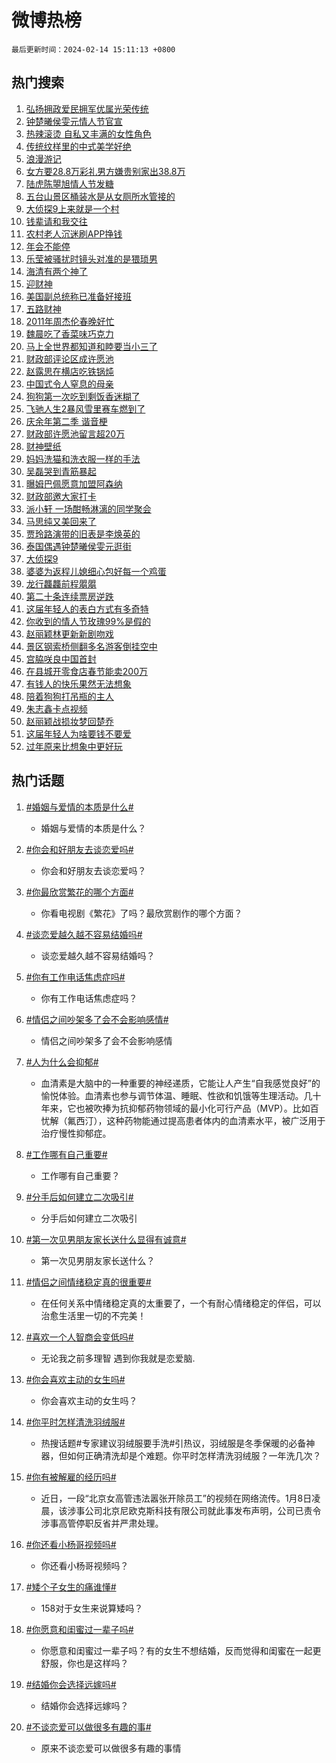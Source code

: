 # 微博热榜

`最后更新时间：2024-02-14 15:11:13 +0800`

## 热门搜索

1. [弘扬拥政爱民拥军优属光荣传统](https://m.weibo.cn/search?containerid=100103type%3D1%26t%3D10%26q%3D%23%E5%BC%98%E6%89%AC%E6%8B%A5%E6%94%BF%E7%88%B1%E6%B0%91%E6%8B%A5%E5%86%9B%E4%BC%98%E5%B1%9E%E5%85%89%E8%8D%A3%E4%BC%A0%E7%BB%9F%23&stream_entry_id=51&isnewpage=1&extparam=seat%3D1%26pos%3D0%26dgr%3D0%26filter_type%3Drealtimehot%26c_type%3D51%26stream_entry_id%3D51%26cate%3D10103%26q%3D%2523%25E5%25BC%2598%25E6%2589%25AC%25E6%258B%25A5%25E6%2594%25BF%25E7%2588%25B1%25E6%25B0%2591%25E6%258B%25A5%25E5%2586%259B%25E4%25BC%2598%25E5%25B1%259E%25E5%2585%2589%25E8%258D%25A3%25E4%25BC%25A0%25E7%25BB%259F%2523%26display_time%3D1707894671%26pre_seqid%3D170789467179604262102)
1. [钟楚曦侯雯元情人节官宣](https://m.weibo.cn/search?containerid=100103type%3D1%26t%3D10%26q%3D%23%E9%92%9F%E6%A5%9A%E6%9B%A6%E4%BE%AF%E9%9B%AF%E5%85%83%E6%83%85%E4%BA%BA%E8%8A%82%E5%AE%98%E5%AE%A3%23&stream_entry_id=31&isnewpage=1&extparam=seat%3D1%26band_rank%3D1%26filter_type%3Drealtimehot%26c_type%3D31%26realpos%3D1%26cate%3D5001%26lcate%3D5001%26flag%3D1%26dgr%3D0%26q%3D%2523%25E9%2592%259F%25E6%25A5%259A%25E6%259B%25A6%25E4%25BE%25AF%25E9%259B%25AF%25E5%2585%2583%25E6%2583%2585%25E4%25BA%25BA%25E8%258A%2582%25E5%25AE%2598%25E5%25AE%25A3%2523%26stream_entry_id%3D31%26pos%3D0%26display_time%3D1707894671%26pre_seqid%3D170789467179604262102)
1. [热辣滚烫 自私又丰满的女性角色](https://m.weibo.cn/search?containerid=100103type%3D1%26t%3D10%26q%3D%E7%83%AD%E8%BE%A3%E6%BB%9A%E7%83%AB+%E8%87%AA%E7%A7%81%E5%8F%88%E4%B8%B0%E6%BB%A1%E7%9A%84%E5%A5%B3%E6%80%A7%E8%A7%92%E8%89%B2&stream_entry_id=31&isnewpage=1&extparam=seat%3D1%26band_rank%3D2%26filter_type%3Drealtimehot%26c_type%3D31%26realpos%3D2%26cate%3D5001%26lcate%3D5001%26flag%3D2%26dgr%3D0%26q%3D%25E7%2583%25AD%25E8%25BE%25A3%25E6%25BB%259A%25E7%2583%25AB%2520%25E8%2587%25AA%25E7%25A7%2581%25E5%258F%2588%25E4%25B8%25B0%25E6%25BB%25A1%25E7%259A%2584%25E5%25A5%25B3%25E6%2580%25A7%25E8%25A7%2592%25E8%2589%25B2%26stream_entry_id%3D31%26pos%3D1%26display_time%3D1707894671%26pre_seqid%3D170789467179604262102)
1. [传统纹样里的中式美学好绝](https://m.weibo.cn/search?containerid=100103type%3D1%26t%3D10%26q%3D%23%E4%BC%A0%E7%BB%9F%E7%BA%B9%E6%A0%B7%E9%87%8C%E7%9A%84%E4%B8%AD%E5%BC%8F%E7%BE%8E%E5%AD%A6%E5%A5%BD%E7%BB%9D%23&stream_entry_id=31&isnewpage=1&extparam=seat%3D1%26band_rank%3D3%26filter_type%3Drealtimehot%26c_type%3D31%26realpos%3D3%26cate%3D5001%26lcate%3D5001%26flag%3D0%26dgr%3D0%26q%3D%2523%25E4%25BC%25A0%25E7%25BB%259F%25E7%25BA%25B9%25E6%25A0%25B7%25E9%2587%258C%25E7%259A%2584%25E4%25B8%25AD%25E5%25BC%258F%25E7%25BE%258E%25E5%25AD%25A6%25E5%25A5%25BD%25E7%25BB%259D%2523%26stream_entry_id%3D31%26pos%3D2%26display_time%3D1707894671%26pre_seqid%3D170789467179604262102)
1. [浪漫游记](https://m.weibo.cn/search?containerid=100103type%3D1%26t%3D10%26q%3D%23%E6%B5%AA%E6%BC%AB%E6%B8%B8%E8%AE%B0%23&stream_entry_id=31&isnewpage=1&extparam=seat%3D1%26band_rank%3D4%26lcate%3D5001%26cate%3D5001%26q%3D%2523%25E6%25B5%25AA%25E6%25BC%25AB%25E6%25B8%25B8%25E8%25AE%25B0%2523%26dgr%3D0%26pos%3D3%26adid%3D222828%26stream_entry_id%3D31%26filter_type%3Drealtimehot%26is_ad_pos%3D1%26c_type%3D31%26display_time%3D1707894671%26pre_seqid%3D170789467179604262102)
1. [女方要28.8万彩礼男方嫌贵别家出38.8万](https://m.weibo.cn/search?containerid=100103type%3D1%26t%3D10%26q%3D%23%E5%A5%B3%E6%96%B9%E8%A6%8128.8%E4%B8%87%E5%BD%A9%E7%A4%BC%E7%94%B7%E6%96%B9%E5%AB%8C%E8%B4%B5%E5%88%AB%E5%AE%B6%E5%87%BA38.8%E4%B8%87%23&stream_entry_id=31&isnewpage=1&extparam=seat%3D1%26band_rank%3D4%26filter_type%3Drealtimehot%26c_type%3D31%26realpos%3D4%26cate%3D5001%26lcate%3D5001%26flag%3D2%26dgr%3D0%26q%3D%2523%25E5%25A5%25B3%25E6%2596%25B9%25E8%25A6%258128.8%25E4%25B8%2587%25E5%25BD%25A9%25E7%25A4%25BC%25E7%2594%25B7%25E6%2596%25B9%25E5%25AB%258C%25E8%25B4%25B5%25E5%2588%25AB%25E5%25AE%25B6%25E5%2587%25BA38.8%25E4%25B8%2587%2523%26stream_entry_id%3D31%26pos%3D4%26display_time%3D1707894671%26pre_seqid%3D170789467179604262102)
1. [陆虎陈曌旭情人节发糖](https://m.weibo.cn/search?containerid=100103type%3D1%26t%3D10%26q%3D%23%E9%99%86%E8%99%8E%E9%99%88%E6%9B%8C%E6%97%AD%E6%83%85%E4%BA%BA%E8%8A%82%E5%8F%91%E7%B3%96%23&stream_entry_id=31&isnewpage=1&extparam=seat%3D1%26band_rank%3D5%26filter_type%3Drealtimehot%26c_type%3D31%26realpos%3D5%26cate%3D5001%26lcate%3D5001%26flag%3D1%26dgr%3D0%26q%3D%2523%25E9%2599%2586%25E8%2599%258E%25E9%2599%2588%25E6%259B%258C%25E6%2597%25AD%25E6%2583%2585%25E4%25BA%25BA%25E8%258A%2582%25E5%258F%2591%25E7%25B3%2596%2523%26stream_entry_id%3D31%26pos%3D5%26display_time%3D1707894671%26pre_seqid%3D170789467179604262102)
1. [五台山景区桶装水是从女厕所水管接的](https://m.weibo.cn/search?containerid=100103type%3D1%26t%3D10%26q%3D%23%E4%BA%94%E5%8F%B0%E5%B1%B1%E6%99%AF%E5%8C%BA%E6%A1%B6%E8%A3%85%E6%B0%B4%E6%98%AF%E4%BB%8E%E5%A5%B3%E5%8E%95%E6%89%80%E6%B0%B4%E7%AE%A1%E6%8E%A5%E7%9A%84%23&stream_entry_id=31&isnewpage=1&extparam=seat%3D1%26band_rank%3D6%26filter_type%3Drealtimehot%26c_type%3D31%26realpos%3D6%26cate%3D5001%26lcate%3D5001%26flag%3D0%26dgr%3D0%26q%3D%2523%25E4%25BA%2594%25E5%258F%25B0%25E5%25B1%25B1%25E6%2599%25AF%25E5%258C%25BA%25E6%25A1%25B6%25E8%25A3%2585%25E6%25B0%25B4%25E6%2598%25AF%25E4%25BB%258E%25E5%25A5%25B3%25E5%258E%2595%25E6%2589%2580%25E6%25B0%25B4%25E7%25AE%25A1%25E6%258E%25A5%25E7%259A%2584%2523%26stream_entry_id%3D31%26pos%3D6%26display_time%3D1707894671%26pre_seqid%3D170789467179604262102)
1. [大侦探9上来就是一个村](https://m.weibo.cn/search?containerid=100103type%3D1%26t%3D10%26q%3D%23%E5%A4%A7%E4%BE%A6%E6%8E%A29%E4%B8%8A%E6%9D%A5%E5%B0%B1%E6%98%AF%E4%B8%80%E4%B8%AA%E6%9D%91%23&stream_entry_id=31&isnewpage=1&extparam=seat%3D1%26band_rank%3D7%26filter_type%3Drealtimehot%26c_type%3D31%26realpos%3D7%26cate%3D5001%26lcate%3D5001%26flag%3D1%26dgr%3D0%26q%3D%2523%25E5%25A4%25A7%25E4%25BE%25A6%25E6%258E%25A29%25E4%25B8%258A%25E6%259D%25A5%25E5%25B0%25B1%25E6%2598%25AF%25E4%25B8%2580%25E4%25B8%25AA%25E6%259D%2591%2523%26stream_entry_id%3D31%26pos%3D7%26display_time%3D1707894671%26pre_seqid%3D170789467179604262102)
1. [钱辈请和我交往](https://m.weibo.cn/search?containerid=100103type%3D1%26t%3D10%26q%3D%23%E9%92%B1%E8%BE%88%E8%AF%B7%E5%92%8C%E6%88%91%E4%BA%A4%E5%BE%80%23&stream_entry_id=31&isnewpage=1&extparam=seat%3D1%26band_rank%3D8%26filter_type%3Drealtimehot%26c_type%3D31%26realpos%3D8%26cate%3D5001%26lcate%3D5001%26flag%3D16%26dgr%3D0%26q%3D%2523%25E9%2592%25B1%25E8%25BE%2588%25E8%25AF%25B7%25E5%2592%258C%25E6%2588%2591%25E4%25BA%25A4%25E5%25BE%2580%2523%26stream_entry_id%3D31%26pos%3D8%26display_time%3D1707894671%26pre_seqid%3D170789467179604262102)
1. [农村老人沉迷刷APP挣钱](https://m.weibo.cn/search?containerid=100103type%3D1%26t%3D10%26q%3D%23%E5%86%9C%E6%9D%91%E8%80%81%E4%BA%BA%E6%B2%89%E8%BF%B7%E5%88%B7APP%E6%8C%A3%E9%92%B1%23&stream_entry_id=31&isnewpage=1&extparam=seat%3D1%26band_rank%3D9%26filter_type%3Drealtimehot%26c_type%3D31%26realpos%3D9%26cate%3D5001%26lcate%3D5001%26flag%3D0%26dgr%3D0%26q%3D%2523%25E5%2586%259C%25E6%259D%2591%25E8%2580%2581%25E4%25BA%25BA%25E6%25B2%2589%25E8%25BF%25B7%25E5%2588%25B7APP%25E6%258C%25A3%25E9%2592%25B1%2523%26stream_entry_id%3D31%26pos%3D9%26display_time%3D1707894671%26pre_seqid%3D170789467179604262102)
1. [年会不能停](https://m.weibo.cn/search?containerid=100103type%3D1%26t%3D10%26q%3D%E5%B9%B4%E4%BC%9A%E4%B8%8D%E8%83%BD%E5%81%9C&stream_entry_id=31&isnewpage=1&extparam=seat%3D1%26band_rank%3D10%26filter_type%3Drealtimehot%26c_type%3D31%26realpos%3D10%26cate%3D5001%26lcate%3D5001%26flag%3D1%26dgr%3D0%26q%3D%25E5%25B9%25B4%25E4%25BC%259A%25E4%25B8%258D%25E8%2583%25BD%25E5%2581%259C%26stream_entry_id%3D31%26pos%3D10%26display_time%3D1707894671%26pre_seqid%3D170789467179604262102)
1. [乐莹被骚扰时镜头对准的是猥琐男](https://m.weibo.cn/search?containerid=100103type%3D1%26t%3D10%26q%3D%E4%B9%90%E8%8E%B9%E8%A2%AB%E9%AA%9A%E6%89%B0%E6%97%B6%E9%95%9C%E5%A4%B4%E5%AF%B9%E5%87%86%E7%9A%84%E6%98%AF%E7%8C%A5%E7%90%90%E7%94%B7&stream_entry_id=31&isnewpage=1&extparam=seat%3D1%26band_rank%3D11%26filter_type%3Drealtimehot%26c_type%3D31%26realpos%3D11%26cate%3D5001%26lcate%3D5001%26flag%3D2%26dgr%3D0%26q%3D%25E4%25B9%2590%25E8%258E%25B9%25E8%25A2%25AB%25E9%25AA%259A%25E6%2589%25B0%25E6%2597%25B6%25E9%2595%259C%25E5%25A4%25B4%25E5%25AF%25B9%25E5%2587%2586%25E7%259A%2584%25E6%2598%25AF%25E7%258C%25A5%25E7%2590%2590%25E7%2594%25B7%26stream_entry_id%3D31%26pos%3D11%26display_time%3D1707894671%26pre_seqid%3D170789467179604262102)
1. [海清有两个神了](https://m.weibo.cn/search?containerid=100103type%3D1%26t%3D10%26q%3D%23%E6%B5%B7%E6%B8%85%E6%9C%89%E4%B8%A4%E4%B8%AA%E7%A5%9E%E4%BA%86%23&stream_entry_id=31&isnewpage=1&extparam=seat%3D1%26band_rank%3D12%26filter_type%3Drealtimehot%26c_type%3D31%26realpos%3D12%26cate%3D5001%26lcate%3D5001%26flag%3D2%26dgr%3D0%26q%3D%2523%25E6%25B5%25B7%25E6%25B8%2585%25E6%259C%2589%25E4%25B8%25A4%25E4%25B8%25AA%25E7%25A5%259E%25E4%25BA%2586%2523%26stream_entry_id%3D31%26pos%3D12%26display_time%3D1707894671%26pre_seqid%3D170789467179604262102)
1. [迎财神](https://m.weibo.cn/search?containerid=100103type%3D1%26t%3D10%26q%3D%23%E8%BF%8E%E8%B4%A2%E7%A5%9E%23&stream_entry_id=31&isnewpage=1&extparam=seat%3D1%26band_rank%3D13%26filter_type%3Drealtimehot%26c_type%3D31%26realpos%3D13%26cate%3D5001%26lcate%3D5001%26flag%3D0%26dgr%3D0%26q%3D%2523%25E8%25BF%258E%25E8%25B4%25A2%25E7%25A5%259E%2523%26stream_entry_id%3D31%26pos%3D13%26display_time%3D1707894671%26pre_seqid%3D170789467179604262102)
1. [美国副总统称已准备好接班](https://m.weibo.cn/search?containerid=100103type%3D1%26t%3D10%26q%3D%23%E7%BE%8E%E5%9B%BD%E5%89%AF%E6%80%BB%E7%BB%9F%E7%A7%B0%E5%B7%B2%E5%87%86%E5%A4%87%E5%A5%BD%E6%8E%A5%E7%8F%AD%23&stream_entry_id=31&isnewpage=1&extparam=seat%3D1%26band_rank%3D14%26filter_type%3Drealtimehot%26c_type%3D31%26realpos%3D14%26cate%3D5001%26lcate%3D5001%26flag%3D0%26dgr%3D0%26q%3D%2523%25E7%25BE%258E%25E5%259B%25BD%25E5%2589%25AF%25E6%2580%25BB%25E7%25BB%259F%25E7%25A7%25B0%25E5%25B7%25B2%25E5%2587%2586%25E5%25A4%2587%25E5%25A5%25BD%25E6%258E%25A5%25E7%258F%25AD%2523%26stream_entry_id%3D31%26pos%3D14%26display_time%3D1707894671%26pre_seqid%3D170789467179604262102)
1. [五路财神](https://m.weibo.cn/search?containerid=100103type%3D1%26t%3D10%26q%3D%E4%BA%94%E8%B7%AF%E8%B4%A2%E7%A5%9E&stream_entry_id=31&isnewpage=1&extparam=seat%3D1%26band_rank%3D15%26filter_type%3Drealtimehot%26c_type%3D31%26realpos%3D15%26cate%3D5001%26lcate%3D5001%26flag%3D0%26dgr%3D0%26q%3D%25E4%25BA%2594%25E8%25B7%25AF%25E8%25B4%25A2%25E7%25A5%259E%26stream_entry_id%3D31%26pos%3D15%26display_time%3D1707894671%26pre_seqid%3D170789467179604262102)
1. [2011年周杰伦春晚好忙](https://m.weibo.cn/search?containerid=100103type%3D1%26t%3D10%26q%3D2011%E5%B9%B4%E5%91%A8%E6%9D%B0%E4%BC%A6%E6%98%A5%E6%99%9A%E5%A5%BD%E5%BF%99&stream_entry_id=31&isnewpage=1&extparam=seat%3D1%26band_rank%3D16%26filter_type%3Drealtimehot%26c_type%3D31%26realpos%3D16%26cate%3D5001%26lcate%3D5001%26flag%3D1%26dgr%3D0%26q%3D2011%25E5%25B9%25B4%25E5%2591%25A8%25E6%259D%25B0%25E4%25BC%25A6%25E6%2598%25A5%25E6%2599%259A%25E5%25A5%25BD%25E5%25BF%2599%26stream_entry_id%3D31%26pos%3D16%26display_time%3D1707894671%26pre_seqid%3D170789467179604262102)
1. [魏晨吃了香菜味巧克力](https://m.weibo.cn/search?containerid=100103type%3D1%26t%3D10%26q%3D%23%E9%AD%8F%E6%99%A8%E5%90%83%E4%BA%86%E9%A6%99%E8%8F%9C%E5%91%B3%E5%B7%A7%E5%85%8B%E5%8A%9B%23&stream_entry_id=31&isnewpage=1&extparam=seat%3D1%26band_rank%3D17%26filter_type%3Drealtimehot%26c_type%3D31%26realpos%3D17%26cate%3D5001%26lcate%3D5001%26flag%3D1%26dgr%3D0%26q%3D%2523%25E9%25AD%258F%25E6%2599%25A8%25E5%2590%2583%25E4%25BA%2586%25E9%25A6%2599%25E8%258F%259C%25E5%2591%25B3%25E5%25B7%25A7%25E5%2585%258B%25E5%258A%259B%2523%26stream_entry_id%3D31%26pos%3D17%26display_time%3D1707894671%26pre_seqid%3D170789467179604262102)
1. [马上全世界都知道和睦要当小三了](https://m.weibo.cn/search?containerid=100103type%3D1%26t%3D10%26q%3D%23%E9%A9%AC%E4%B8%8A%E5%85%A8%E4%B8%96%E7%95%8C%E9%83%BD%E7%9F%A5%E9%81%93%E5%92%8C%E7%9D%A6%E8%A6%81%E5%BD%93%E5%B0%8F%E4%B8%89%E4%BA%86%23&stream_entry_id=31&isnewpage=1&extparam=seat%3D1%26band_rank%3D18%26filter_type%3Drealtimehot%26c_type%3D31%26realpos%3D18%26cate%3D5001%26lcate%3D5001%26flag%3D1%26dgr%3D0%26q%3D%2523%25E9%25A9%25AC%25E4%25B8%258A%25E5%2585%25A8%25E4%25B8%2596%25E7%2595%258C%25E9%2583%25BD%25E7%259F%25A5%25E9%2581%2593%25E5%2592%258C%25E7%259D%25A6%25E8%25A6%2581%25E5%25BD%2593%25E5%25B0%258F%25E4%25B8%2589%25E4%25BA%2586%2523%26stream_entry_id%3D31%26pos%3D18%26display_time%3D1707894671%26pre_seqid%3D170789467179604262102)
1. [财政部评论区成许愿池](https://m.weibo.cn/search?containerid=100103type%3D1%26t%3D10%26q%3D%23%E8%B4%A2%E6%94%BF%E9%83%A8%E8%AF%84%E8%AE%BA%E5%8C%BA%E6%88%90%E8%AE%B8%E6%84%BF%E6%B1%A0%23&stream_entry_id=31&isnewpage=1&extparam=seat%3D1%26band_rank%3D19%26filter_type%3Drealtimehot%26c_type%3D31%26realpos%3D19%26cate%3D5001%26lcate%3D5001%26flag%3D0%26dgr%3D0%26q%3D%2523%25E8%25B4%25A2%25E6%2594%25BF%25E9%2583%25A8%25E8%25AF%2584%25E8%25AE%25BA%25E5%258C%25BA%25E6%2588%2590%25E8%25AE%25B8%25E6%2584%25BF%25E6%25B1%25A0%2523%26stream_entry_id%3D31%26pos%3D19%26display_time%3D1707894671%26pre_seqid%3D170789467179604262102)
1. [赵露思在横店吃铁锅炖](https://m.weibo.cn/search?containerid=100103type%3D1%26t%3D10%26q%3D%23%E8%B5%B5%E9%9C%B2%E6%80%9D%E5%9C%A8%E6%A8%AA%E5%BA%97%E5%90%83%E9%93%81%E9%94%85%E7%82%96%23&stream_entry_id=31&isnewpage=1&extparam=seat%3D1%26band_rank%3D20%26filter_type%3Drealtimehot%26c_type%3D31%26realpos%3D20%26cate%3D5001%26lcate%3D5001%26flag%3D1%26dgr%3D0%26q%3D%2523%25E8%25B5%25B5%25E9%259C%25B2%25E6%2580%259D%25E5%259C%25A8%25E6%25A8%25AA%25E5%25BA%2597%25E5%2590%2583%25E9%2593%2581%25E9%2594%2585%25E7%2582%2596%2523%26stream_entry_id%3D31%26pos%3D20%26display_time%3D1707894671%26pre_seqid%3D170789467179604262102)
1. [中国式令人窒息的母亲](https://m.weibo.cn/search?containerid=100103type%3D1%26t%3D10%26q%3D%23%E4%B8%AD%E5%9B%BD%E5%BC%8F%E4%BB%A4%E4%BA%BA%E7%AA%92%E6%81%AF%E7%9A%84%E6%AF%8D%E4%BA%B2%23&stream_entry_id=31&isnewpage=1&extparam=seat%3D1%26band_rank%3D21%26filter_type%3Drealtimehot%26c_type%3D31%26realpos%3D21%26cate%3D5001%26lcate%3D5001%26flag%3D0%26dgr%3D0%26q%3D%2523%25E4%25B8%25AD%25E5%259B%25BD%25E5%25BC%258F%25E4%25BB%25A4%25E4%25BA%25BA%25E7%25AA%2592%25E6%2581%25AF%25E7%259A%2584%25E6%25AF%258D%25E4%25BA%25B2%2523%26stream_entry_id%3D31%26pos%3D21%26display_time%3D1707894671%26pre_seqid%3D170789467179604262102)
1. [狗狗第一次吃到剩饭香迷糊了](https://m.weibo.cn/search?containerid=100103type%3D1%26t%3D10%26q%3D%23%E7%8B%97%E7%8B%97%E7%AC%AC%E4%B8%80%E6%AC%A1%E5%90%83%E5%88%B0%E5%89%A9%E9%A5%AD%E9%A6%99%E8%BF%B7%E7%B3%8A%E4%BA%86%23&stream_entry_id=31&isnewpage=1&extparam=seat%3D1%26band_rank%3D22%26filter_type%3Drealtimehot%26c_type%3D31%26realpos%3D22%26cate%3D5001%26lcate%3D5001%26flag%3D1%26dgr%3D0%26q%3D%2523%25E7%258B%2597%25E7%258B%2597%25E7%25AC%25AC%25E4%25B8%2580%25E6%25AC%25A1%25E5%2590%2583%25E5%2588%25B0%25E5%2589%25A9%25E9%25A5%25AD%25E9%25A6%2599%25E8%25BF%25B7%25E7%25B3%258A%25E4%25BA%2586%2523%26stream_entry_id%3D31%26pos%3D22%26display_time%3D1707894671%26pre_seqid%3D170789467179604262102)
1. [飞驰人生2暴风雪里赛车燃到了](https://m.weibo.cn/search?containerid=100103type%3D1%26t%3D10%26q%3D%E9%A3%9E%E9%A9%B0%E4%BA%BA%E7%94%9F2%E6%9A%B4%E9%A3%8E%E9%9B%AA%E9%87%8C%E8%B5%9B%E8%BD%A6%E7%87%83%E5%88%B0%E4%BA%86&stream_entry_id=31&isnewpage=1&extparam=seat%3D1%26band_rank%3D23%26filter_type%3Drealtimehot%26c_type%3D31%26realpos%3D23%26cate%3D5001%26lcate%3D5001%26flag%3D1%26dgr%3D0%26q%3D%25E9%25A3%259E%25E9%25A9%25B0%25E4%25BA%25BA%25E7%2594%259F2%25E6%259A%25B4%25E9%25A3%258E%25E9%259B%25AA%25E9%2587%258C%25E8%25B5%259B%25E8%25BD%25A6%25E7%2587%2583%25E5%2588%25B0%25E4%25BA%2586%26stream_entry_id%3D31%26pos%3D23%26display_time%3D1707894671%26pre_seqid%3D170789467179604262102)
1. [庆余年第二季 谐音梗](https://m.weibo.cn/search?containerid=100103type%3D1%26t%3D10%26q%3D%E5%BA%86%E4%BD%99%E5%B9%B4%E7%AC%AC%E4%BA%8C%E5%AD%A3+%E8%B0%90%E9%9F%B3%E6%A2%97&stream_entry_id=31&isnewpage=1&extparam=seat%3D1%26band_rank%3D24%26filter_type%3Drealtimehot%26c_type%3D31%26realpos%3D24%26cate%3D5001%26lcate%3D5001%26flag%3D0%26dgr%3D0%26q%3D%25E5%25BA%2586%25E4%25BD%2599%25E5%25B9%25B4%25E7%25AC%25AC%25E4%25BA%258C%25E5%25AD%25A3%2520%25E8%25B0%2590%25E9%259F%25B3%25E6%25A2%2597%26stream_entry_id%3D31%26pos%3D24%26display_time%3D1707894671%26pre_seqid%3D170789467179604262102)
1. [财政部许愿池留言超20万](https://m.weibo.cn/search?containerid=100103type%3D1%26t%3D10%26q%3D%23%E8%B4%A2%E6%94%BF%E9%83%A8%E8%AE%B8%E6%84%BF%E6%B1%A0%E7%95%99%E8%A8%80%E8%B6%8520%E4%B8%87%23&stream_entry_id=31&isnewpage=1&extparam=seat%3D1%26band_rank%3D25%26filter_type%3Drealtimehot%26c_type%3D31%26realpos%3D25%26cate%3D5001%26lcate%3D5001%26flag%3D1%26dgr%3D0%26q%3D%2523%25E8%25B4%25A2%25E6%2594%25BF%25E9%2583%25A8%25E8%25AE%25B8%25E6%2584%25BF%25E6%25B1%25A0%25E7%2595%2599%25E8%25A8%2580%25E8%25B6%258520%25E4%25B8%2587%2523%26stream_entry_id%3D31%26pos%3D25%26display_time%3D1707894671%26pre_seqid%3D170789467179604262102)
1. [财神壁纸](https://m.weibo.cn/search?containerid=100103type%3D1%26t%3D10%26q%3D%E8%B4%A2%E7%A5%9E%E5%A3%81%E7%BA%B8&stream_entry_id=31&isnewpage=1&extparam=seat%3D1%26band_rank%3D26%26filter_type%3Drealtimehot%26c_type%3D31%26realpos%3D26%26cate%3D5001%26lcate%3D5001%26flag%3D0%26dgr%3D0%26q%3D%25E8%25B4%25A2%25E7%25A5%259E%25E5%25A3%2581%25E7%25BA%25B8%26stream_entry_id%3D31%26pos%3D26%26display_time%3D1707894671%26pre_seqid%3D170789467179604262102)
1. [妈妈洗猫和洗衣服一样的手法](https://m.weibo.cn/search?containerid=100103type%3D1%26t%3D10%26q%3D%E5%A6%88%E5%A6%88%E6%B4%97%E7%8C%AB%E5%92%8C%E6%B4%97%E8%A1%A3%E6%9C%8D%E4%B8%80%E6%A0%B7%E7%9A%84%E6%89%8B%E6%B3%95&stream_entry_id=31&isnewpage=1&extparam=seat%3D1%26band_rank%3D27%26filter_type%3Drealtimehot%26c_type%3D31%26realpos%3D27%26cate%3D5001%26lcate%3D5001%26flag%3D1%26dgr%3D0%26q%3D%25E5%25A6%2588%25E5%25A6%2588%25E6%25B4%2597%25E7%258C%25AB%25E5%2592%258C%25E6%25B4%2597%25E8%25A1%25A3%25E6%259C%258D%25E4%25B8%2580%25E6%25A0%25B7%25E7%259A%2584%25E6%2589%258B%25E6%25B3%2595%26stream_entry_id%3D31%26pos%3D27%26display_time%3D1707894671%26pre_seqid%3D170789467179604262102)
1. [吴磊哭到青筋暴起](https://m.weibo.cn/search?containerid=100103type%3D1%26t%3D10%26q%3D%23%E5%90%B4%E7%A3%8A%E5%93%AD%E5%88%B0%E9%9D%92%E7%AD%8B%E6%9A%B4%E8%B5%B7%23&stream_entry_id=31&isnewpage=1&extparam=seat%3D1%26band_rank%3D28%26filter_type%3Drealtimehot%26c_type%3D31%26realpos%3D28%26cate%3D5001%26lcate%3D5001%26flag%3D1%26dgr%3D0%26q%3D%2523%25E5%2590%25B4%25E7%25A3%258A%25E5%2593%25AD%25E5%2588%25B0%25E9%259D%2592%25E7%25AD%258B%25E6%259A%25B4%25E8%25B5%25B7%2523%26stream_entry_id%3D31%26pos%3D28%26display_time%3D1707894671%26pre_seqid%3D170789467179604262102)
1. [曝姆巴佩愿意加盟阿森纳](https://m.weibo.cn/search?containerid=100103type%3D1%26t%3D10%26q%3D%23%E6%9B%9D%E5%A7%86%E5%B7%B4%E4%BD%A9%E6%84%BF%E6%84%8F%E5%8A%A0%E7%9B%9F%E9%98%BF%E6%A3%AE%E7%BA%B3%23&stream_entry_id=31&isnewpage=1&extparam=seat%3D1%26band_rank%3D29%26filter_type%3Drealtimehot%26c_type%3D31%26realpos%3D29%26cate%3D5001%26lcate%3D5001%26flag%3D0%26dgr%3D0%26q%3D%2523%25E6%259B%259D%25E5%25A7%2586%25E5%25B7%25B4%25E4%25BD%25A9%25E6%2584%25BF%25E6%2584%258F%25E5%258A%25A0%25E7%259B%259F%25E9%2598%25BF%25E6%25A3%25AE%25E7%25BA%25B3%2523%26stream_entry_id%3D31%26pos%3D29%26display_time%3D1707894671%26pre_seqid%3D170789467179604262102)
1. [财政部邀大家打卡](https://m.weibo.cn/search?containerid=100103type%3D1%26t%3D10%26q%3D%23%E8%B4%A2%E6%94%BF%E9%83%A8%E9%82%80%E5%A4%A7%E5%AE%B6%E6%89%93%E5%8D%A1%23&stream_entry_id=31&isnewpage=1&extparam=seat%3D1%26band_rank%3D30%26filter_type%3Drealtimehot%26c_type%3D31%26realpos%3D30%26cate%3D5001%26lcate%3D5001%26flag%3D0%26dgr%3D0%26q%3D%2523%25E8%25B4%25A2%25E6%2594%25BF%25E9%2583%25A8%25E9%2582%2580%25E5%25A4%25A7%25E5%25AE%25B6%25E6%2589%2593%25E5%258D%25A1%2523%26stream_entry_id%3D31%26pos%3D30%26display_time%3D1707894671%26pre_seqid%3D170789467179604262102)
1. [派小轩 一场酣畅淋漓的同学聚会](https://m.weibo.cn/search?containerid=100103type%3D1%26t%3D10%26q%3D%E6%B4%BE%E5%B0%8F%E8%BD%A9+%E4%B8%80%E5%9C%BA%E9%85%A3%E7%95%85%E6%B7%8B%E6%BC%93%E7%9A%84%E5%90%8C%E5%AD%A6%E8%81%9A%E4%BC%9A&stream_entry_id=31&isnewpage=1&extparam=seat%3D1%26band_rank%3D31%26filter_type%3Drealtimehot%26c_type%3D31%26realpos%3D31%26cate%3D5001%26lcate%3D5001%26flag%3D1%26dgr%3D0%26q%3D%25E6%25B4%25BE%25E5%25B0%258F%25E8%25BD%25A9%2520%25E4%25B8%2580%25E5%259C%25BA%25E9%2585%25A3%25E7%2595%2585%25E6%25B7%258B%25E6%25BC%2593%25E7%259A%2584%25E5%2590%258C%25E5%25AD%25A6%25E8%2581%259A%25E4%25BC%259A%26stream_entry_id%3D31%26pos%3D31%26display_time%3D1707894671%26pre_seqid%3D170789467179604262102)
1. [马思纯又美回来了](https://m.weibo.cn/search?containerid=100103type%3D1%26t%3D10%26q%3D%23%E9%A9%AC%E6%80%9D%E7%BA%AF%E5%8F%88%E7%BE%8E%E5%9B%9E%E6%9D%A5%E4%BA%86%23&stream_entry_id=31&isnewpage=1&extparam=seat%3D1%26band_rank%3D32%26filter_type%3Drealtimehot%26c_type%3D31%26realpos%3D32%26cate%3D5001%26lcate%3D5001%26flag%3D1%26dgr%3D0%26q%3D%2523%25E9%25A9%25AC%25E6%2580%259D%25E7%25BA%25AF%25E5%258F%2588%25E7%25BE%258E%25E5%259B%259E%25E6%259D%25A5%25E4%25BA%2586%2523%26stream_entry_id%3D31%26pos%3D32%26display_time%3D1707894671%26pre_seqid%3D170789467179604262102)
1. [贾玲路演带的旧表是李焕英的](https://m.weibo.cn/search?containerid=100103type%3D1%26t%3D10%26q%3D%23%E8%B4%BE%E7%8E%B2%E8%B7%AF%E6%BC%94%E5%B8%A6%E7%9A%84%E6%97%A7%E8%A1%A8%E6%98%AF%E6%9D%8E%E7%84%95%E8%8B%B1%E7%9A%84%23&stream_entry_id=31&isnewpage=1&extparam=seat%3D1%26band_rank%3D33%26filter_type%3Drealtimehot%26c_type%3D31%26realpos%3D33%26cate%3D5001%26lcate%3D5001%26flag%3D0%26dgr%3D0%26q%3D%2523%25E8%25B4%25BE%25E7%258E%25B2%25E8%25B7%25AF%25E6%25BC%2594%25E5%25B8%25A6%25E7%259A%2584%25E6%2597%25A7%25E8%25A1%25A8%25E6%2598%25AF%25E6%259D%258E%25E7%2584%2595%25E8%258B%25B1%25E7%259A%2584%2523%26stream_entry_id%3D31%26pos%3D33%26display_time%3D1707894671%26pre_seqid%3D170789467179604262102)
1. [泰国偶遇钟楚曦侯雯元逛街](https://m.weibo.cn/search?containerid=100103type%3D1%26t%3D10%26q%3D%23%E6%B3%B0%E5%9B%BD%E5%81%B6%E9%81%87%E9%92%9F%E6%A5%9A%E6%9B%A6%E4%BE%AF%E9%9B%AF%E5%85%83%E9%80%9B%E8%A1%97%23&stream_entry_id=31&isnewpage=1&extparam=seat%3D1%26band_rank%3D34%26filter_type%3Drealtimehot%26c_type%3D31%26realpos%3D34%26cate%3D5001%26lcate%3D5001%26flag%3D0%26dgr%3D0%26q%3D%2523%25E6%25B3%25B0%25E5%259B%25BD%25E5%2581%25B6%25E9%2581%2587%25E9%2592%259F%25E6%25A5%259A%25E6%259B%25A6%25E4%25BE%25AF%25E9%259B%25AF%25E5%2585%2583%25E9%2580%259B%25E8%25A1%2597%2523%26stream_entry_id%3D31%26pos%3D34%26display_time%3D1707894671%26pre_seqid%3D170789467179604262102)
1. [大侦探9](https://m.weibo.cn/search?containerid=100103type%3D1%26t%3D10%26q%3D%E5%A4%A7%E4%BE%A6%E6%8E%A29&stream_entry_id=31&isnewpage=1&extparam=seat%3D1%26band_rank%3D35%26filter_type%3Drealtimehot%26c_type%3D31%26realpos%3D35%26cate%3D5001%26lcate%3D5001%26flag%3D0%26dgr%3D0%26q%3D%25E5%25A4%25A7%25E4%25BE%25A6%25E6%258E%25A29%26stream_entry_id%3D31%26pos%3D35%26display_time%3D1707894671%26pre_seqid%3D170789467179604262102)
1. [婆婆为返程儿媳细心包好每一个鸡蛋](https://m.weibo.cn/search?containerid=100103type%3D1%26t%3D10%26q%3D%23%E5%A9%86%E5%A9%86%E4%B8%BA%E8%BF%94%E7%A8%8B%E5%84%BF%E5%AA%B3%E7%BB%86%E5%BF%83%E5%8C%85%E5%A5%BD%E6%AF%8F%E4%B8%80%E4%B8%AA%E9%B8%A1%E8%9B%8B%23&stream_entry_id=31&isnewpage=1&extparam=seat%3D1%26band_rank%3D36%26filter_type%3Drealtimehot%26c_type%3D31%26realpos%3D36%26cate%3D5001%26lcate%3D5001%26flag%3D32768%26dgr%3D0%26q%3D%2523%25E5%25A9%2586%25E5%25A9%2586%25E4%25B8%25BA%25E8%25BF%2594%25E7%25A8%258B%25E5%2584%25BF%25E5%25AA%25B3%25E7%25BB%2586%25E5%25BF%2583%25E5%258C%2585%25E5%25A5%25BD%25E6%25AF%258F%25E4%25B8%2580%25E4%25B8%25AA%25E9%25B8%25A1%25E8%259B%258B%2523%26stream_entry_id%3D31%26pos%3D36%26display_time%3D1707894671%26pre_seqid%3D170789467179604262102)
1. [龙行龘龘前程朤朤](https://m.weibo.cn/search?containerid=100103type%3D1%26t%3D10%26q%3D%23%E9%BE%99%E8%A1%8C%E9%BE%98%E9%BE%98%E5%89%8D%E7%A8%8B%E6%9C%A4%E6%9C%A4%23&stream_entry_id=31&isnewpage=1&extparam=seat%3D1%26band_rank%3D37%26filter_type%3Drealtimehot%26c_type%3D31%26realpos%3D37%26cate%3D5001%26lcate%3D5001%26flag%3D0%26dgr%3D0%26q%3D%2523%25E9%25BE%2599%25E8%25A1%258C%25E9%25BE%2598%25E9%25BE%2598%25E5%2589%258D%25E7%25A8%258B%25E6%259C%25A4%25E6%259C%25A4%2523%26stream_entry_id%3D31%26pos%3D37%26display_time%3D1707894671%26pre_seqid%3D170789467179604262102)
1. [第二十条连续票房逆跌](https://m.weibo.cn/search?containerid=100103type%3D1%26t%3D10%26q%3D%23%E7%AC%AC%E4%BA%8C%E5%8D%81%E6%9D%A1%E8%BF%9E%E7%BB%AD%E7%A5%A8%E6%88%BF%E9%80%86%E8%B7%8C%23&stream_entry_id=31&isnewpage=1&extparam=seat%3D1%26band_rank%3D38%26filter_type%3Drealtimehot%26c_type%3D31%26realpos%3D38%26cate%3D5001%26lcate%3D5001%26flag%3D0%26dgr%3D0%26q%3D%2523%25E7%25AC%25AC%25E4%25BA%258C%25E5%258D%2581%25E6%259D%25A1%25E8%25BF%259E%25E7%25BB%25AD%25E7%25A5%25A8%25E6%2588%25BF%25E9%2580%2586%25E8%25B7%258C%2523%26stream_entry_id%3D31%26pos%3D38%26display_time%3D1707894671%26pre_seqid%3D170789467179604262102)
1. [这届年轻人的表白方式有多奇特](https://m.weibo.cn/search?containerid=100103type%3D1%26t%3D10%26q%3D%23%E8%BF%99%E5%B1%8A%E5%B9%B4%E8%BD%BB%E4%BA%BA%E7%9A%84%E8%A1%A8%E7%99%BD%E6%96%B9%E5%BC%8F%E6%9C%89%E5%A4%9A%E5%A5%87%E7%89%B9%23&stream_entry_id=31&isnewpage=1&extparam=seat%3D1%26band_rank%3D39%26filter_type%3Drealtimehot%26c_type%3D31%26realpos%3D39%26cate%3D5001%26lcate%3D5001%26flag%3D1%26dgr%3D0%26q%3D%2523%25E8%25BF%2599%25E5%25B1%258A%25E5%25B9%25B4%25E8%25BD%25BB%25E4%25BA%25BA%25E7%259A%2584%25E8%25A1%25A8%25E7%2599%25BD%25E6%2596%25B9%25E5%25BC%258F%25E6%259C%2589%25E5%25A4%259A%25E5%25A5%2587%25E7%2589%25B9%2523%26stream_entry_id%3D31%26pos%3D39%26display_time%3D1707894671%26pre_seqid%3D170789467179604262102)
1. [你收到的情人节玫瑰99%是假的](https://m.weibo.cn/search?containerid=100103type%3D1%26t%3D10%26q%3D%23%E4%BD%A0%E6%94%B6%E5%88%B0%E7%9A%84%E6%83%85%E4%BA%BA%E8%8A%82%E7%8E%AB%E7%91%B099%25%E6%98%AF%E5%81%87%E7%9A%84%23&stream_entry_id=31&isnewpage=1&extparam=seat%3D1%26band_rank%3D40%26filter_type%3Drealtimehot%26c_type%3D31%26realpos%3D40%26cate%3D5001%26lcate%3D5001%26flag%3D0%26dgr%3D0%26q%3D%2523%25E4%25BD%25A0%25E6%2594%25B6%25E5%2588%25B0%25E7%259A%2584%25E6%2583%2585%25E4%25BA%25BA%25E8%258A%2582%25E7%258E%25AB%25E7%2591%25B099%2525%25E6%2598%25AF%25E5%2581%2587%25E7%259A%2584%2523%26stream_entry_id%3D31%26pos%3D40%26display_time%3D1707894671%26pre_seqid%3D170789467179604262102)
1. [赵丽颖林更新新剧吻戏](https://m.weibo.cn/search?containerid=100103type%3D1%26t%3D10%26q%3D%23%E8%B5%B5%E4%B8%BD%E9%A2%96%E6%9E%97%E6%9B%B4%E6%96%B0%E6%96%B0%E5%89%A7%E5%90%BB%E6%88%8F%23&stream_entry_id=31&isnewpage=1&extparam=seat%3D1%26band_rank%3D41%26filter_type%3Drealtimehot%26c_type%3D31%26realpos%3D41%26cate%3D5001%26lcate%3D5001%26flag%3D0%26dgr%3D0%26q%3D%2523%25E8%25B5%25B5%25E4%25B8%25BD%25E9%25A2%2596%25E6%259E%2597%25E6%259B%25B4%25E6%2596%25B0%25E6%2596%25B0%25E5%2589%25A7%25E5%2590%25BB%25E6%2588%258F%2523%26stream_entry_id%3D31%26pos%3D41%26display_time%3D1707894671%26pre_seqid%3D170789467179604262102)
1. [景区钢索桥侧翻多名游客倒挂空中](https://m.weibo.cn/search?containerid=100103type%3D1%26t%3D10%26q%3D%23%E6%99%AF%E5%8C%BA%E9%92%A2%E7%B4%A2%E6%A1%A5%E4%BE%A7%E7%BF%BB%E5%A4%9A%E5%90%8D%E6%B8%B8%E5%AE%A2%E5%80%92%E6%8C%82%E7%A9%BA%E4%B8%AD%23&stream_entry_id=31&isnewpage=1&extparam=seat%3D1%26band_rank%3D42%26filter_type%3Drealtimehot%26c_type%3D31%26realpos%3D42%26cate%3D5001%26lcate%3D5001%26flag%3D1%26dgr%3D0%26q%3D%2523%25E6%2599%25AF%25E5%258C%25BA%25E9%2592%25A2%25E7%25B4%25A2%25E6%25A1%25A5%25E4%25BE%25A7%25E7%25BF%25BB%25E5%25A4%259A%25E5%2590%258D%25E6%25B8%25B8%25E5%25AE%25A2%25E5%2580%2592%25E6%258C%2582%25E7%25A9%25BA%25E4%25B8%25AD%2523%26stream_entry_id%3D31%26pos%3D42%26display_time%3D1707894671%26pre_seqid%3D170789467179604262102)
1. [宫脇咲良中国首封](https://m.weibo.cn/search?containerid=100103type%3D1%26t%3D10%26q%3D%23%E5%AE%AB%E8%84%87%E5%92%B2%E8%89%AF%E4%B8%AD%E5%9B%BD%E9%A6%96%E5%B0%81%23&stream_entry_id=31&isnewpage=1&extparam=seat%3D1%26band_rank%3D43%26filter_type%3Drealtimehot%26c_type%3D31%26realpos%3D43%26cate%3D5001%26lcate%3D5001%26flag%3D0%26dgr%3D0%26q%3D%2523%25E5%25AE%25AB%25E8%2584%2587%25E5%2592%25B2%25E8%2589%25AF%25E4%25B8%25AD%25E5%259B%25BD%25E9%25A6%2596%25E5%25B0%2581%2523%26stream_entry_id%3D31%26pos%3D43%26display_time%3D1707894671%26pre_seqid%3D170789467179604262102)
1. [在县城开零食店春节能卖200万](https://m.weibo.cn/search?containerid=100103type%3D1%26t%3D10%26q%3D%23%E5%9C%A8%E5%8E%BF%E5%9F%8E%E5%BC%80%E9%9B%B6%E9%A3%9F%E5%BA%97%E6%98%A5%E8%8A%82%E8%83%BD%E5%8D%96200%E4%B8%87%23&stream_entry_id=31&isnewpage=1&extparam=seat%3D1%26band_rank%3D44%26filter_type%3Drealtimehot%26c_type%3D31%26realpos%3D44%26cate%3D5001%26lcate%3D5001%26flag%3D0%26dgr%3D0%26q%3D%2523%25E5%259C%25A8%25E5%258E%25BF%25E5%259F%258E%25E5%25BC%2580%25E9%259B%25B6%25E9%25A3%259F%25E5%25BA%2597%25E6%2598%25A5%25E8%258A%2582%25E8%2583%25BD%25E5%258D%2596200%25E4%25B8%2587%2523%26stream_entry_id%3D31%26pos%3D44%26display_time%3D1707894671%26pre_seqid%3D170789467179604262102)
1. [有钱人的快乐果然无法想象](https://m.weibo.cn/search?containerid=100103type%3D1%26t%3D10%26q%3D%E6%9C%89%E9%92%B1%E4%BA%BA%E7%9A%84%E5%BF%AB%E4%B9%90%E6%9E%9C%E7%84%B6%E6%97%A0%E6%B3%95%E6%83%B3%E8%B1%A1&stream_entry_id=31&isnewpage=1&extparam=seat%3D1%26band_rank%3D45%26filter_type%3Drealtimehot%26c_type%3D31%26realpos%3D45%26cate%3D5001%26lcate%3D5001%26flag%3D1%26dgr%3D0%26q%3D%25E6%259C%2589%25E9%2592%25B1%25E4%25BA%25BA%25E7%259A%2584%25E5%25BF%25AB%25E4%25B9%2590%25E6%259E%259C%25E7%2584%25B6%25E6%2597%25A0%25E6%25B3%2595%25E6%2583%25B3%25E8%25B1%25A1%26stream_entry_id%3D31%26pos%3D45%26display_time%3D1707894671%26pre_seqid%3D170789467179604262102)
1. [陪着狗狗打吊瓶的主人](https://m.weibo.cn/search?containerid=100103type%3D1%26t%3D10%26q%3D%E9%99%AA%E7%9D%80%E7%8B%97%E7%8B%97%E6%89%93%E5%90%8A%E7%93%B6%E7%9A%84%E4%B8%BB%E4%BA%BA&stream_entry_id=31&isnewpage=1&extparam=seat%3D1%26band_rank%3D46%26filter_type%3Drealtimehot%26c_type%3D31%26realpos%3D46%26cate%3D5001%26lcate%3D5001%26flag%3D1%26dgr%3D0%26q%3D%25E9%2599%25AA%25E7%259D%2580%25E7%258B%2597%25E7%258B%2597%25E6%2589%2593%25E5%2590%258A%25E7%2593%25B6%25E7%259A%2584%25E4%25B8%25BB%25E4%25BA%25BA%26stream_entry_id%3D31%26pos%3D46%26display_time%3D1707894671%26pre_seqid%3D170789467179604262102)
1. [朱志鑫卡点视频](https://m.weibo.cn/search?containerid=100103type%3D1%26t%3D10%26q%3D%E6%9C%B1%E5%BF%97%E9%91%AB%E5%8D%A1%E7%82%B9%E8%A7%86%E9%A2%91&stream_entry_id=31&isnewpage=1&extparam=seat%3D1%26band_rank%3D47%26filter_type%3Drealtimehot%26c_type%3D31%26realpos%3D47%26cate%3D5001%26lcate%3D5001%26flag%3D1%26dgr%3D0%26q%3D%25E6%259C%25B1%25E5%25BF%2597%25E9%2591%25AB%25E5%258D%25A1%25E7%2582%25B9%25E8%25A7%2586%25E9%25A2%2591%26stream_entry_id%3D31%26pos%3D47%26display_time%3D1707894671%26pre_seqid%3D170789467179604262102)
1. [赵丽颖战损妆梦回楚乔](https://m.weibo.cn/search?containerid=100103type%3D1%26t%3D10%26q%3D%23%E8%B5%B5%E4%B8%BD%E9%A2%96%E6%88%98%E6%8D%9F%E5%A6%86%E6%A2%A6%E5%9B%9E%E6%A5%9A%E4%B9%94%23&stream_entry_id=31&isnewpage=1&extparam=seat%3D1%26band_rank%3D48%26filter_type%3Drealtimehot%26c_type%3D31%26realpos%3D48%26cate%3D5001%26lcate%3D5001%26flag%3D0%26dgr%3D0%26q%3D%2523%25E8%25B5%25B5%25E4%25B8%25BD%25E9%25A2%2596%25E6%2588%2598%25E6%258D%259F%25E5%25A6%2586%25E6%25A2%25A6%25E5%259B%259E%25E6%25A5%259A%25E4%25B9%2594%2523%26stream_entry_id%3D31%26pos%3D48%26display_time%3D1707894671%26pre_seqid%3D170789467179604262102)
1. [这届年轻人为啥要钱不要爱](https://m.weibo.cn/search?containerid=100103type%3D1%26t%3D10%26q%3D%23%E8%BF%99%E5%B1%8A%E5%B9%B4%E8%BD%BB%E4%BA%BA%E4%B8%BA%E5%95%A5%E8%A6%81%E9%92%B1%E4%B8%8D%E8%A6%81%E7%88%B1%23&stream_entry_id=31&isnewpage=1&extparam=seat%3D1%26band_rank%3D49%26filter_type%3Drealtimehot%26c_type%3D31%26realpos%3D49%26cate%3D5001%26lcate%3D5001%26flag%3D0%26dgr%3D0%26q%3D%2523%25E8%25BF%2599%25E5%25B1%258A%25E5%25B9%25B4%25E8%25BD%25BB%25E4%25BA%25BA%25E4%25B8%25BA%25E5%2595%25A5%25E8%25A6%2581%25E9%2592%25B1%25E4%25B8%258D%25E8%25A6%2581%25E7%2588%25B1%2523%26stream_entry_id%3D31%26pos%3D49%26display_time%3D1707894671%26pre_seqid%3D170789467179604262102)
1. [过年原来比想象中更好玩](https://m.weibo.cn/search?containerid=100103type%3D1%26t%3D10%26q%3D%23%E8%BF%87%E5%B9%B4%E5%8E%9F%E6%9D%A5%E6%AF%94%E6%83%B3%E8%B1%A1%E4%B8%AD%E6%9B%B4%E5%A5%BD%E7%8E%A9%23&stream_entry_id=31&isnewpage=1&extparam=seat%3D1%26band_rank%3D50%26filter_type%3Drealtimehot%26c_type%3D31%26realpos%3D50%26cate%3D5001%26lcate%3D5001%26flag%3D0%26dgr%3D0%26q%3D%2523%25E8%25BF%2587%25E5%25B9%25B4%25E5%258E%259F%25E6%259D%25A5%25E6%25AF%2594%25E6%2583%25B3%25E8%25B1%25A1%25E4%25B8%25AD%25E6%259B%25B4%25E5%25A5%25BD%25E7%258E%25A9%2523%26adid%3D221958%26stream_entry_id%3D31%26pos%3D50%26display_time%3D1707894671%26pre_seqid%3D170789467179604262102)

## 热门话题

1. [#婚姻与爱情的本质是什么#](https://m.weibo.cn/search?containerid=231522type%3D1%26t%3D10%26q%3D%23%E5%A9%9A%E5%A7%BB%E4%B8%8E%E7%88%B1%E6%83%85%E7%9A%84%E6%9C%AC%E8%B4%A8%E6%98%AF%E4%BB%80%E4%B9%88%23&stream_entry_id=128&isnewpage=1&extparam=seat%3D1%26pos%3D1-0-0%26dgr%3D0%26cate%3D5004%26lcate%3D5004%26unitid%3D1704881162756%26c_type%3D128%26display_time%3D1707894673%26pre_seqid%3D1707894673083020869209)
    - 婚姻与爱情的本质是什么？

1. [#你会和好朋友去谈恋爱吗#](https://m.weibo.cn/search?containerid=231522type%3D1%26t%3D10%26q%3D%23%E4%BD%A0%E4%BC%9A%E5%92%8C%E5%A5%BD%E6%9C%8B%E5%8F%8B%E5%8E%BB%E8%B0%88%E6%81%8B%E7%88%B1%E5%90%97%23&stream_entry_id=128&isnewpage=1&extparam=seat%3D1%26pos%3D1-0-1%26dgr%3D0%26cate%3D5004%26lcate%3D5004%26unitid%3D1704849959446%26c_type%3D128%26display_time%3D1707894673%26pre_seqid%3D1707894673083020869209)
    - 你会和好朋友去谈恋爱吗？

1. [#你最欣赏繁花的哪个方面#](https://m.weibo.cn/search?containerid=231522type%3D1%26t%3D10%26q%3D%23%E4%BD%A0%E6%9C%80%E6%AC%A3%E8%B5%8F%E7%B9%81%E8%8A%B1%E7%9A%84%E5%93%AA%E4%B8%AA%E6%96%B9%E9%9D%A2%23&stream_entry_id=128&isnewpage=1&extparam=seat%3D1%26pos%3D1-0-2%26dgr%3D0%26cate%3D5004%26lcate%3D5004%26unitid%3D1704872158127%26c_type%3D128%26display_time%3D1707894673%26pre_seqid%3D1707894673083020869209)
    - 你看电视剧《繁花》了吗？最欣赏剧作的哪个方面？

1. [#谈恋爱越久越不容易结婚吗#](https://m.weibo.cn/search?containerid=231522type%3D1%26t%3D10%26q%3D%23%E8%B0%88%E6%81%8B%E7%88%B1%E8%B6%8A%E4%B9%85%E8%B6%8A%E4%B8%8D%E5%AE%B9%E6%98%93%E7%BB%93%E5%A9%9A%E5%90%97%23&stream_entry_id=128&isnewpage=1&extparam=seat%3D1%26pos%3D1-0-3%26dgr%3D0%26cate%3D5004%26lcate%3D5004%26unitid%3D1704871559387%26c_type%3D128%26display_time%3D1707894673%26pre_seqid%3D1707894673083020869209)
    - 谈恋爱越久越不容易结婚吗？

1. [#你有工作电话焦虑症吗#](https://m.weibo.cn/search?containerid=231522type%3D1%26t%3D10%26q%3D%23%E4%BD%A0%E6%9C%89%E5%B7%A5%E4%BD%9C%E7%94%B5%E8%AF%9D%E7%84%A6%E8%99%91%E7%97%87%E5%90%97%23&stream_entry_id=128&isnewpage=1&extparam=seat%3D1%26pos%3D1-0-4%26dgr%3D0%26cate%3D5004%26lcate%3D5004%26unitid%3D1704877884678%26c_type%3D128%26display_time%3D1707894673%26pre_seqid%3D1707894673083020869209)
    - 你有工作电话焦虑症吗？

1. [#情侣之间吵架多了会不会影响感情#](https://m.weibo.cn/search?containerid=231522type%3D1%26t%3D10%26q%3D%23%E6%83%85%E4%BE%A3%E4%B9%8B%E9%97%B4%E5%90%B5%E6%9E%B6%E5%A4%9A%E4%BA%86%E4%BC%9A%E4%B8%8D%E4%BC%9A%E5%BD%B1%E5%93%8D%E6%84%9F%E6%83%85%23&stream_entry_id=128&isnewpage=1&extparam=seat%3D1%26pos%3D1-0-5%26dgr%3D0%26cate%3D5004%26lcate%3D5004%26unitid%3D1704792093809%26c_type%3D128%26display_time%3D1707894673%26pre_seqid%3D1707894673083020869209)
    - 情侣之间吵架多了会不会影响感情

1. [#人为什么会抑郁#](https://m.weibo.cn/search?containerid=231522type%3D1%26t%3D10%26q%3D%23%E4%BA%BA%E4%B8%BA%E4%BB%80%E4%B9%88%E4%BC%9A%E6%8A%91%E9%83%81%23&stream_entry_id=128&isnewpage=1&extparam=seat%3D1%26pos%3D1-0-6%26dgr%3D0%26cate%3D5004%26lcate%3D5004%26unitid%3D1704881163792%26c_type%3D128%26display_time%3D1707894673%26pre_seqid%3D1707894673083020869209)
    - 血清素是大脑中的一种重要的神经递质，它能让人产生“自我感觉良好”的愉悦体验。血清素也参与调节体温、睡眠、性欲和饥饿等生理活动。几十年来，它也被吹捧为抗抑郁药物领域的最小化可行产品（MVP）。比如百忧解（氟西汀），这种药物能通过提高患者体内的血清素水平，被广泛用于治疗慢性抑郁症。

1. [#工作哪有自己重要#](https://m.weibo.cn/search?containerid=231522type%3D1%26t%3D10%26q%3D%23%E5%B7%A5%E4%BD%9C%E5%93%AA%E6%9C%89%E8%87%AA%E5%B7%B1%E9%87%8D%E8%A6%81%23&stream_entry_id=128&isnewpage=1&extparam=seat%3D1%26pos%3D1-0-7%26dgr%3D0%26cate%3D5004%26lcate%3D5004%26unitid%3D1704949537973%26c_type%3D128%26display_time%3D1707894673%26pre_seqid%3D1707894673083020869209)
    - 工作哪有自己重要？

1. [#分手后如何建立二次吸引#](https://m.weibo.cn/search?containerid=231522type%3D1%26t%3D10%26q%3D%23%E5%88%86%E6%89%8B%E5%90%8E%E5%A6%82%E4%BD%95%E5%BB%BA%E7%AB%8B%E4%BA%8C%E6%AC%A1%E5%90%B8%E5%BC%95%23&stream_entry_id=128&isnewpage=1&extparam=seat%3D1%26pos%3D1-0-8%26dgr%3D0%26cate%3D5004%26lcate%3D5004%26unitid%3D1704870666886%26c_type%3D128%26display_time%3D1707894673%26pre_seqid%3D1707894673083020869209)
    - 分手后如何建立二次吸引

1. [#第一次见男朋友家长送什么显得有诚意#](https://m.weibo.cn/search?containerid=231522type%3D1%26t%3D10%26q%3D%23%E7%AC%AC%E4%B8%80%E6%AC%A1%E8%A7%81%E7%94%B7%E6%9C%8B%E5%8F%8B%E5%AE%B6%E9%95%BF%E9%80%81%E4%BB%80%E4%B9%88%E6%98%BE%E5%BE%97%E6%9C%89%E8%AF%9A%E6%84%8F%23&stream_entry_id=128&isnewpage=1&extparam=seat%3D1%26pos%3D1-0-9%26dgr%3D0%26cate%3D5004%26lcate%3D5004%26unitid%3D1704946836507%26c_type%3D128%26display_time%3D1707894673%26pre_seqid%3D1707894673083020869209)
    - 第一次见男朋友家长送什么？

1. [#情侣之间情绪稳定真的很重要#](https://m.weibo.cn/search?containerid=231522type%3D1%26t%3D10%26q%3D%23%E6%83%85%E4%BE%A3%E4%B9%8B%E9%97%B4%E6%83%85%E7%BB%AA%E7%A8%B3%E5%AE%9A%E7%9C%9F%E7%9A%84%E5%BE%88%E9%87%8D%E8%A6%81%23&stream_entry_id=128&isnewpage=1&extparam=seat%3D1%26pos%3D1-0-10%26dgr%3D0%26cate%3D5004%26lcate%3D5004%26unitid%3D1704779493657%26c_type%3D128%26display_time%3D1707894673%26pre_seqid%3D1707894673083020869209)
    - 在任何关系中情绪稳定真的太重要了，一个有耐心情绪稳定的伴侣，可以治愈生活里一切的不完美！

1. [#喜欢一个人智商会变低吗#](https://m.weibo.cn/search?containerid=231522type%3D1%26t%3D10%26q%3D%23%E5%96%9C%E6%AC%A2%E4%B8%80%E4%B8%AA%E4%BA%BA%E6%99%BA%E5%95%86%E4%BC%9A%E5%8F%98%E4%BD%8E%E5%90%97%23&stream_entry_id=128&isnewpage=1&extparam=seat%3D1%26pos%3D1-0-11%26dgr%3D0%26cate%3D5004%26lcate%3D5004%26unitid%3D1704783068038%26c_type%3D128%26display_time%3D1707894673%26pre_seqid%3D1707894673083020869209)
    - 无论我之前多理智  遇到你我就是恋爱脑.

1. [#你会喜欢主动的女生吗#](https://m.weibo.cn/search?containerid=231522type%3D1%26t%3D10%26q%3D%23%E4%BD%A0%E4%BC%9A%E5%96%9C%E6%AC%A2%E4%B8%BB%E5%8A%A8%E7%9A%84%E5%A5%B3%E7%94%9F%E5%90%97%23&stream_entry_id=128&isnewpage=1&extparam=seat%3D1%26pos%3D1-0-12%26dgr%3D0%26cate%3D5004%26lcate%3D5004%26unitid%3D1704786077236%26c_type%3D128%26display_time%3D1707894673%26pre_seqid%3D1707894673083020869209)
    - 你会喜欢主动的女生吗？

1. [#你平时怎样清洗羽绒服#](https://m.weibo.cn/search?containerid=231522type%3D1%26t%3D10%26q%3D%23%E4%BD%A0%E5%B9%B3%E6%97%B6%E6%80%8E%E6%A0%B7%E6%B8%85%E6%B4%97%E7%BE%BD%E7%BB%92%E6%9C%8D%23&stream_entry_id=128&isnewpage=1&extparam=seat%3D1%26pos%3D1-0-13%26dgr%3D0%26cate%3D5004%26lcate%3D5004%26unitid%3D1704789081364%26c_type%3D128%26display_time%3D1707894673%26pre_seqid%3D1707894673083020869209)
    - 热搜话题#专家建议羽绒服要手洗#引热议，羽绒服是冬季保暖的必备神器，但如何正确清洗却是个难题。你平时怎样清洗羽绒服？一年洗几次？

1. [#你有被解雇的经历吗#](https://m.weibo.cn/search?containerid=231522type%3D1%26t%3D10%26q%3D%23%E4%BD%A0%E6%9C%89%E8%A2%AB%E8%A7%A3%E9%9B%87%E7%9A%84%E7%BB%8F%E5%8E%86%E5%90%97%23&stream_entry_id=128&isnewpage=1&extparam=seat%3D1%26pos%3D1-0-14%26dgr%3D0%26cate%3D5004%26lcate%3D5004%26unitid%3D1704794482090%26c_type%3D128%26display_time%3D1707894673%26pre_seqid%3D1707894673083020869209)
    - 近日，一段“北京女高管违法嚣张开除员工”的视频在网络流传。1月8日凌晨，该涉事公司北京尼欧克斯科技有限公司就此事发布声明，公司已责令涉事高管停职反省并严肃处理。

1. [#你还看小杨哥视频吗#](https://m.weibo.cn/search?containerid=231522type%3D1%26t%3D10%26q%3D%23%E4%BD%A0%E8%BF%98%E7%9C%8B%E5%B0%8F%E6%9D%A8%E5%93%A5%E8%A7%86%E9%A2%91%E5%90%97%23&stream_entry_id=128&isnewpage=1&extparam=seat%3D1%26pos%3D1-0-15%26dgr%3D0%26cate%3D5004%26lcate%3D5004%26unitid%3D1704797193944%26c_type%3D128%26display_time%3D1707894673%26pre_seqid%3D1707894673083020869209)
    - 你还看小杨哥视频吗？

1. [#矮个子女生的痛谁懂#](https://m.weibo.cn/search?containerid=231522type%3D1%26t%3D10%26q%3D%23%E7%9F%AE%E4%B8%AA%E5%AD%90%E5%A5%B3%E7%94%9F%E7%9A%84%E7%97%9B%E8%B0%81%E6%87%82%23&stream_entry_id=128&isnewpage=1&extparam=seat%3D1%26pos%3D1-0-16%26dgr%3D0%26cate%3D5004%26lcate%3D5004%26unitid%3D1704804675994%26c_type%3D128%26display_time%3D1707894673%26pre_seqid%3D1707894673083020869209)
    - 158对于女生来说算矮吗？

1. [#你愿意和闺蜜过一辈子吗#](https://m.weibo.cn/search?containerid=231522type%3D1%26t%3D10%26q%3D%23%E4%BD%A0%E6%84%BF%E6%84%8F%E5%92%8C%E9%97%BA%E8%9C%9C%E8%BF%87%E4%B8%80%E8%BE%88%E5%AD%90%E5%90%97%23&stream_entry_id=128&isnewpage=1&extparam=seat%3D1%26pos%3D1-0-17%26dgr%3D0%26cate%3D5004%26lcate%3D5004%26unitid%3D1704875757520%26c_type%3D128%26display_time%3D1707894673%26pre_seqid%3D1707894673083020869209)
    - 你愿意和闺蜜过一辈子吗？有的女生不想结婚，反而觉得和闺蜜在一起更舒服，你也是这样吗？

1. [#结婚你会选择远嫁吗#](https://m.weibo.cn/search?containerid=231522type%3D1%26t%3D10%26q%3D%23%E7%BB%93%E5%A9%9A%E4%BD%A0%E4%BC%9A%E9%80%89%E6%8B%A9%E8%BF%9C%E5%AB%81%E5%90%97%23&stream_entry_id=128&isnewpage=1&extparam=seat%3D1%26pos%3D1-0-18%26dgr%3D0%26cate%3D5004%26lcate%3D5004%26unitid%3D1704870361894%26c_type%3D128%26display_time%3D1707894673%26pre_seqid%3D1707894673083020869209)
    - 结婚你会选择远嫁吗？

1. [#不谈恋爱可以做很多有趣的事#](https://m.weibo.cn/search?containerid=231522type%3D1%26t%3D10%26q%3D%23%E4%B8%8D%E8%B0%88%E6%81%8B%E7%88%B1%E5%8F%AF%E4%BB%A5%E5%81%9A%E5%BE%88%E5%A4%9A%E6%9C%89%E8%B6%A3%E7%9A%84%E4%BA%8B%23&stream_entry_id=128&isnewpage=1&extparam=seat%3D1%26pos%3D1-0-19%26dgr%3D0%26cate%3D5004%26lcate%3D5004%26unitid%3D1704865280259%26c_type%3D128%26display_time%3D1707894673%26pre_seqid%3D1707894673083020869209)
    - 原来不谈恋爱可以做很多有趣的事情

